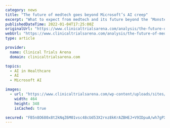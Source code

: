 ```yaml
---
category: news
title: "The future of medtech goes beyond Microsoft’s AI creep"
excerpt: "What to expect from medtech and its future beyond the ‘Monstersoft’ in the operating room. If one story gave a clue to the future of medtech in 2021, a likely contender would be Microsoft’s acquisition of Nuance Communications for $19."
publishedDateTime: 2022-01-04T17:25:00Z
originalUrl: "https://www.clinicaltrialsarena.com/analysis/the-future-of-medtech-goes-beyond-microsofts-ai-creep/"
webUrl: "https://www.clinicaltrialsarena.com/analysis/the-future-of-medtech-goes-beyond-microsofts-ai-creep/"
type: article

provider:
  name: Clinical Trials Arena
  domain: clinicaltrialsarena.com

topics:
  - AI in Healthcare
  - AI
  - Microsoft AI

images:
  - url: "https://www.clinicaltrialsarena.com/wp-content/uploads/sites/22/2022/01/shutterstock_787873258-464x348.jpg"
    width: 464
    height: 348
    isCached: true

secured: "FB5n8O680x8t2kNqZ6M01vsc48cUd53X2rnz8kKrAZBHEJ+V9IDpuA/wh7gPX310ysUPuoEFOGRMJ2DJFFnl39dUI8Znqzt9fkyI0xDm3/rUABg9kTXA+OQVeV5v0WGrWCKWArjVNCK7OAsWXierX4dW4UKhH50+wRBu8EzVWmMuCvicZPWmcX7tdWlUvNikQj7RyEJ1qcJn8XLwN4G9R0qxn8fvepdE6zeYc3mN6QHI9Pfg6aT0d1oG6F6Y1O84DAojOkwrSgDdhxoic3FrrbRjKN6NZdIsB4fWTyUAWKJjaIuXDtXJVb6gh4judqWLvBFU8TcCLKrFZzIe4IiqGognHiz+PGWrQICP7RFkWqU=;oOzQCNsbv7ANKpW8453IwQ=="
---
```



